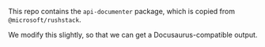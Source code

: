 This repo contains the `api-documenter` package, which is copied from `@microsoft/rushstack`.

We modify this slightly, so that we can get a Docusaurus-compatible output.
